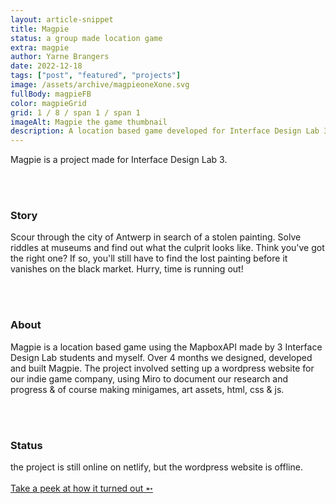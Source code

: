 ```yaml
---
layout: article-snippet
title: Magpie
status: a group made location game
extra: magpie
author: Yarne Brangers
date: 2022-12-18
tags: ["post", "featured", "projects"]
image: /assets/archive/magpieoneXone.svg
fullBody: magpieFB
color: magpieGrid
grid: 1 / 8 / span 1 / span 1
imageAlt: Magpie the game thumbnail
description: A location based game developed for Interface Design Lab 3
---
```


<p>Magpie is a project made for Interface Design Lab 3.</p>
<br><br>

<h3>Story</h3>

<p>Scour through the city of Antwerp in search of a stolen painting. Solve riddles at museums and find out what the culprit looks like. Think you've got the right one?  
If so, you'll still have to find the lost painting before it vanishes on the black market.  
Hurry, time is running out!</p>
<br><br>

<h3>About</h3>

<p>Magpie is a location based game using the MapboxAPI made by 3 Interface Design Lab students and myself. Over 4 months we designed, developed and built Magpie. The project involved setting up a wordpress website for our indie game company, using Miro to document our research and progress & of course making minigames, art assets, html, css & js.</p>
<br><br>

<h3>Status</h3>

the project is still online on netlify, but the wordpress website is offline. <br><br>
[Take a peek at how it turned out ➵](https://magpie-thegame.netlify.app/)
